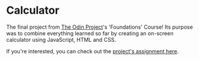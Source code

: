# Calculator

The final project from [The Odin Project](https://www.theodinproject.com/)'s 'Foundations' Course! Its purpose was to combine everything learned so far by creating an on-screen calculator using JavaScript, HTML and CSS.

If you're interested, you can check out the [project's assignment here](https://www.theodinproject.com/lessons/foundations-calculator).
